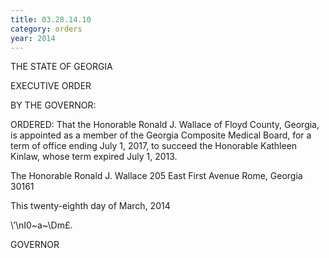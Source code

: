 ```yaml
---
title: 03.28.14.10
category: orders
year: 2014
---
```

 

THE STATE OF GEORGIA

EXECUTIVE ORDER

BY THE GOVERNOR:

ORDERED: That the Honorable Ronald J. Wallace of Floyd County, Georgia, is
appointed as a member of the Georgia Composite Medical Board,
for a term of office ending July 1, 2017, to succeed the Honorable
Kathleen Kinlaw, whose term expired July 1, 2013.

The Honorable Ronald J. Wallace
205 East First Avenue
Rome, Georgia 30161

This twenty-eighth day of March, 2014

\’\nI0~a~\Dm£.

GOVERNOR

